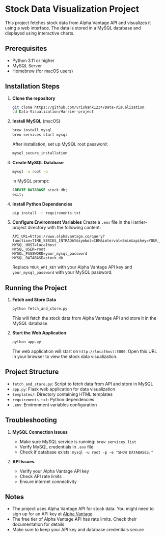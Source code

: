 # Stock Data Visualization Project

This project fetches stock data from Alpha Vantage API and visualizes it using a web interface. The data is stored in a MySQL database and displayed using interactive charts.

## Prerequisites

- Python 3.11 or higher
- MySQL Server
- Homebrew (for macOS users)

## Installation Steps

1. **Clone the repository**
   ```bash
   git clone https://github.com/vrishank1234/Data-Visualization
   cd Data-Visualization/Harrier-project
   ```

2. **Install MySQL** (macOS)
   ```bash
   brew install mysql
   brew services start mysql
   ```
   After installation, set up MySQL root password:
   ```bash
   mysql_secure_installation
   ```

3. **Create MySQL Database**
   ```bash
   mysql -u root -p
   ```
   In MySQL prompt:
   ```sql
   CREATE DATABASE stock_db;
   exit;
   ```

4. **Install Python Dependencies**
   ```bash
   pip install -r requirements.txt
   ```

5. **Configure Environment Variables**
   Create a `.env` file in the Harrier-project directory with the following content:
   ```
   API_URL=https://www.alphavantage.co/query?function=TIME_SERIES_INTRADAY&symbol=IBM&interval=5min&apikey=YOUR_API_KEY
   MYSQL_HOST=localhost
   MYSQL_USER=root
   MYSQL_PASSWORD=your_mysql_password
   MYSQL_DATABASE=stock_db
   ```
   Replace `YOUR_API_KEY` with your Alpha Vantage API key and `your_mysql_password` with your MySQL password.

## Running the Project

1. **Fetch and Store Data**
   ```bash
   python fetch_and_store.py
   ```
   This will fetch the stock data from Alpha Vantage API and store it in the MySQL database.

2. **Start the Web Application**
   ```bash
   python app.py
   ```
   The web application will start on `http://localhost:5000`. Open this URL in your browser to view the stock data visualization.

## Project Structure

- `fetch_and_store.py`: Script to fetch data from API and store in MySQL
- `app.py`: Flask web application for data visualization
- `templates/`: Directory containing HTML templates
- `requirements.txt`: Python dependencies
- `.env`: Environment variables configuration

## Troubleshooting

1. **MySQL Connection Issues**
   - Make sure MySQL service is running: `brew services list`
   - Verify MySQL credentials in `.env` file
   - Check if database exists: `mysql -u root -p -e "SHOW DATABASES;"`

2. **API Issues**
   - Verify your Alpha Vantage API key
   - Check API rate limits
   - Ensure internet connectivity

## Notes

- The project uses Alpha Vantage API for stock data. You might need to sign up for an API key at [Alpha Vantage](https://www.alphavantage.co/support/#api-key)
- The free tier of Alpha Vantage API has rate limits. Check their documentation for details
- Make sure to keep your API key and database credentials secure
